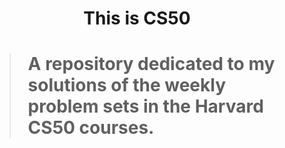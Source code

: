 <h1 align="center">This is CS50<h1>

<p align="center">

>
> A repository dedicated to my solutions of the weekly problem sets in the Harvard CS50 courses.
>

<p>
